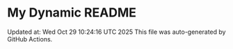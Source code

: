 # My Dynamic README
Updated at: Wed Oct 29 10:24:16 UTC 2025
This file was auto-generated by GitHub Actions.
